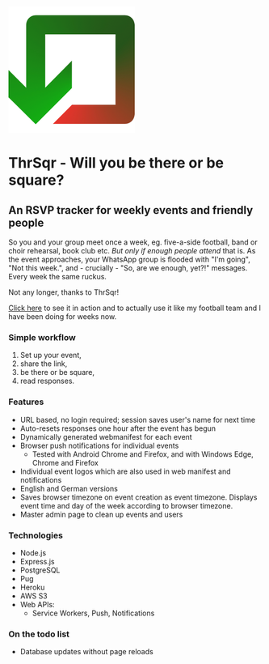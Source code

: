 ![ThrSqr logo](./public/images/thrsqrlogo-250.png)

# ThrSqr - Will you be there or be square?

## An RSVP tracker for weekly events and friendly people

So you and your group meet once a week, eg. five-a-side football, band or choir rehearsal, book club etc. _But only if enough people attend_ that is. As the event approaches, your WhatsApp group is flooded with "I'm going", "Not this week.", and - crucially - "So, are we enough, yet?!" messages. Every week the same ruckus.

Not any longer, thanks to ThrSqr!

[Click here](https://thrsqr.hrmn.dev) to see it in action and to actually use it like my football team and I have been doing for weeks now.

### Simple workflow

1. Set up your event,
2. share the link,
3. be there or be square,
4. read responses.

### Features

* URL based, no login required; session saves user's name for next time
* Auto-resets responses one hour after the event has begun
* Dynamically generated webmanifest for each event
* Browser push notifications for individual events
  * Tested with Android Chrome and Firefox, and with Windows Edge, Chrome and Firefox
* Individual event logos which are also used in web manifest and notifications
* English and German versions
* Saves browser timezone on event creation as event timezone. Displays event time and day of the week according to browser timezone.
* Master admin page to clean up events and users

### Technologies

* Node.js
* Express.js
* PostgreSQL
* Pug
* Heroku
* AWS S3
* Web APIs:
  * Service Workers, Push, Notifications

### On the todo list

* Database updates without page reloads
